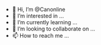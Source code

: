 - 👋 Hi, I’m @Canonline
- 👀 I’m interested in ...
- 🌱 I’m currently learning ...
- 💞️ I’m looking to collaborate on ...
- 📫 How to reach me ...

<!---
Canonline/Canonline is a ✨ special ✨ repository because its `README.md` (this file) appears on your GitHub profile.
You can click the Preview link to take a look at your changes.
--->
